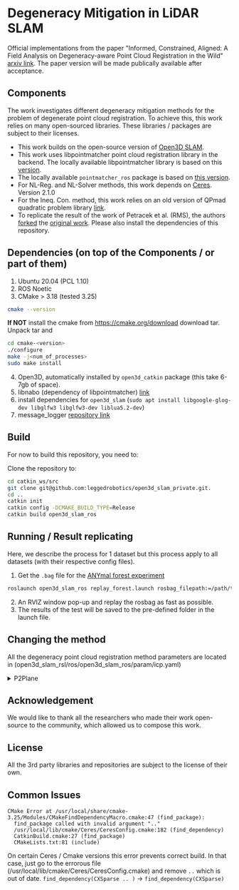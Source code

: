 # Degeneracy Mitigation in LiDAR SLAM
Official implementations from the paper "Informed, Constrained, Aligned: A Field Analysis on Degeneracy-aware Point Cloud Registration in the Wild" [arxiv link](https://arxiv.org/abs/2408.11809). The paper version will be made publically available after acceptance.

## Components
The work investigates different degeneracy mitigation methods for the problem of degenerate point cloud registration. To achieve this, this work relies on many open-sourced libraries. These libraries / packages are subject to their licenses. 

- This work builds on the open-source version of [Open3D SLAM](https://github.com/leggedrobotics/open3d_slam).
- This work uses libpointmatcher point cloud registration library in the backend. The locally available libpointmatcher library is based on this [version](https://github.com/ANYbotics/libpointmatcher).
- The locally available `pointmatcher_ros` package is based on [this version](https://github.com/ANYbotics/pointmatcher-ros).
- For NL-Reg. and NL-Solver methods, this work depends on [Ceres](https://github.com/ceres-solver/ceres-solver). Version 2.1.0
- For the Ineq. Con. method, this work relies on an old version of QPmad quadratic problem library [link](https://github.com/leggedrobotics/qpmad).
- To replicate the result of the work of Petracek et al. (RMS), the authors [forked](https://github.com/leggedrobotics/RMS) the [original work](https://github.com/ctu-mrs/RMS). Please also install the dependencies of this repository.


## Dependencies (on top of the Components / or part of them)
1. Ubuntu 20.04 (PCL 1.10)
2. ROS Noetic
3. CMake > 3.18 (tested 3.25)
```bash
cmake --version
```
**If NOT** install the cmake from https://cmake.org/download download tar.
Unpack tar and
``` bash
cd cmake-<version>
./configure
make -j<num_of_processes>
sudo make install
```
4. Open3D, automatically installed by `open3d_catkin` package (this take 6-7gb of space).
5. libnabo (dependency of libpointmatcher) [link](http://github.com/anybotics/libnabo)
6. install dependencies for `open3d_slam` (`sudo apt install libgoogle-glog-dev libglfw3 libglfw3-dev liblua5.2-dev`)
7. message_logger [repository link](https://github.com/ANYbotics/message_logger)

## Build
For now to build this repository, you need to:

Clone the repository to:
``` bash
cd catkin_ws/src
git clone git@github.com:leggedrobotics/open3d_slam_private.git.
cd ..
catkin init
catkin config -DCMAKE_BUILD_TYPE=Release
catkin build open3d_slam_ros
```

## Running / Result replicating
Here, we describe the process for 1 dataset but this process apply to all datasets (with their respective config files).

1. Get the `.bag` file for the [ANYmal forest experiment](https://drive.google.com/drive/folders/1Y8w1Twdv2db-PMsx9uKMwGQ48yDisjx6)
``` bash
roslaunch open3d_slam_ros replay_forest.launch rosbag_filepath:=/path/to/your_file.bag
```
2. An RVIZ window pop-up and replay the rosbag as fast as possible.
3. The results of the test will be saved to the pre-defined folder in the launch file.

## Changing the method

All the degeneracy point cloud registration method parameters are located in (open3d_slam_rsl/ros/open3d_slam_ros/param/icp.yaml)

<details>
<summary>P2Plane</summary>

```
degeneracyAwareness:
  None:
```


</details>



## Acknowledgement
We would like to thank all the researchers who made their work open-source to the community, which allowed us to compose this work.

## License
All the 3rd party libraries and repositories are subject to the license of their own.

## Common Issues

```
CMake Error at /usr/local/share/cmake-3.25/Modules/CMakeFindDependencyMacro.cmake:47 (find_package):
  find_package called with invalid argument ".."
  /usr/local/lib/cmake/Ceres/CeresConfig.cmake:182 (find_dependency)
  CatkinBuild.cmake:27 (find_package)
  CMakeLists.txt:81 (include)
```

On certain Ceres / Cmake versions this error prevents correct build. In that case, just go to the errorous file (/usr/local/lib/cmake/Ceres/CeresConfig.cmake) and remove `..` which is out of date. `find_dependency(CXSparse .. )` -> `find_dependency(CXSparse)`